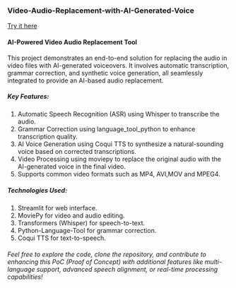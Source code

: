 ### Video-Audio-Replacement-with-AI-Generated-Voice 
[Try it here](https://video-audio-replacement-with-ai-generated-voice-epkwkwwuse8gob.streamlit.app/)

#### AI-Powered Video Audio Replacement Tool
This project demonstrates an end-to-end solution for replacing the audio in video files with AI-generated voiceovers. It involves automatic transcription, grammar correction, and synthetic voice generation, all seamlessly integrated to provide an AI-based audio replacement.

##### Key Features:
1. Automatic Speech Recognition (ASR) using Whisper to transcribe the audio.
2. Grammar Correction using language_tool_python to enhance transcription quality.
3. AI Voice Generation using Coqui TTS to synthesize a natural-sounding voice based on corrected transcriptions.
4. Video Processing using moviepy to replace the original audio with the AI-generated voice in the final video.
5. Supports common video formats such as MP4, AVI,MOV and MPEG4.
##### Technologies Used:
1. Streamlit for web interface.
2. MoviePy for video and audio editing.
3. Transformers (Whisper) for speech-to-text.
4. Python-Language-Tool for grammar correction.
5. Coqui TTS for text-to-speech.

###### Feel free to explore the code, clone the repository, and contribute to enhancing this PoC (Proof of Concept) with additional features like multi-language support, advanced speech alignment, or real-time processing capabilities!
